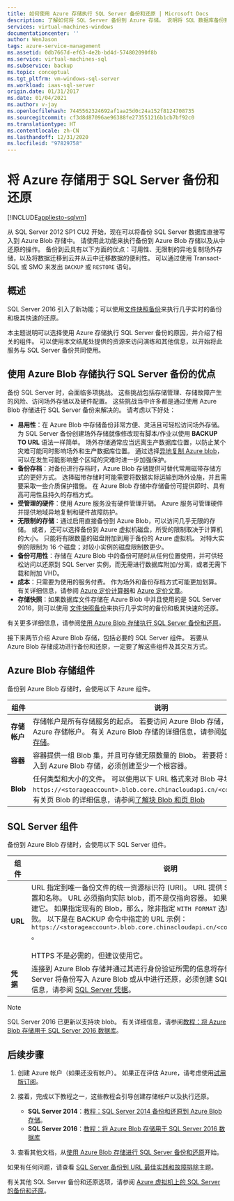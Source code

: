 ```yaml
---
title: 如何使用 Azure 存储执行 SQL Server 备份和还原 | Microsoft Docs
description: 了解如何将 SQL Server 备份到 Azure 存储。 说明将 SQL 数据库备份到 Azure 存储的好处。
services: virtual-machines-windows
documentationcenter: ''
author: WenJason
tags: azure-service-management
ms.assetid: 0db7667d-ef63-4e2b-bd4d-574802090f8b
ms.service: virtual-machines-sql
ms.subservice: backup
ms.topic: conceptual
ms.tgt_pltfrm: vm-windows-sql-server
ms.workload: iaas-sql-server
origin.date: 01/31/2017
ms.date: 01/04/2021
ms.author: v-jay
ms.openlocfilehash: 7445562324692af1aa25d0c24a152f8124708735
ms.sourcegitcommit: cf3d8d87096ae96388fe273551216b1cb7bf92c0
ms.translationtype: HT
ms.contentlocale: zh-CN
ms.lasthandoff: 12/31/2020
ms.locfileid: "97829758"
---
```

# <a name="use-azure-storage-for-sql-server-backup-and-restore"></a>将 Azure 存储用于 SQL Server 备份和还原
[!INCLUDE[appliesto-sqlvm](../../includes/appliesto-sqlvm.md)]

从 SQL Server 2012 SP1 CU2 开始，现在可以将备份 SQL Server 数据库直接写入到 Azure Blob 存储中。 请使用此功能来执行备份到 Azure Blob 存储以及从中还原的操作。 备份到云具有以下方面的优点：可用性、无限制的异地复制场外存储，以及将数据迁移到云并从云中迁移数据的便利性。 可以通过使用 Transact-SQL 或 SMO 来发出 `BACKUP` 或 `RESTORE` 语句。

## <a name="overview"></a>概述
SQL Server 2016 引入了新功能；可以使用[文件快照备份](https://docs.microsoft.com/sql/relational-databases/backup-restore/file-snapshot-backups-for-database-files-in-azure)来执行几乎实时的备份和极其快速的还原。

本主题说明可以选择使用 Azure 存储执行 SQL Server 备份的原因，并介绍了相关的组件。 可以使用本文结尾处提供的资源来访问演练和其他信息，以开始将此服务与 SQL Server 备份共同使用。

## <a name="benefits-of-using-azure-blob-storage-for-sql-server-backups"></a>使用 Azure Blob 存储执行 SQL Server 备份的优点
备份 SQL Server 时，会面临多项挑战。 这些挑战包括存储管理、存储故障产生的风险、访问场外存储以及硬件配置。 这些挑战当中许多都是通过使用 Azure Blob 存储进行 SQL Server 备份来解决的。 请考虑以下好处：

* **易用性**：在 Azure Blob 中存储备份非常方便、灵活且可轻松访问场外存储。 为 SQL Server 备份创建场外存储就像修改现有脚本/作业以使用 **BACKUP TO URL** 语法一样简单。 场外存储通常应当远离生产数据库位置，以防止某个灾难可能同时影响场外和生产数据库位置。 通过选择[异地复制 Azure blob](../../../storage/common/storage-redundancy.md)，可以在发生可能影响整个区域的灾难时进一步加强保护。
* **备份存档**：对备份进行存档时，Azure Blob 存储提供可替代常用磁带存储方式的更好方式。 选择磁带存储时可能需要将数据实际运输到场外设施，并且需要采取一些介质保护措施。 在 Azure Blob 存储中存储备份可提供即时、具有高可用性且持久的存档方式。
* **受管理的硬件**：使用 Azure 服务没有硬件管理开销。 Azure 服务可管理硬件并提供地域异地复制和硬件故障防护。
* **无限制的存储**：通过启用直接备份到 Azure Blob，可以访问几乎无限的存储。 或者，还可以选择备份到 Azure 虚拟机磁盘，所受的限制取决于计算机的大小。 只能将有限数量的磁盘附加到用于备份的 Azure 虚拟机。 对特大实例的限制为 16 个磁盘；对较小实例的磁盘限制数更少。
* **备份可用性**：存储在 Azure Blob 中的备份可随时从任何位置使用，并可供轻松访问以还原到 SQL Server 实例，而无需进行数据库附加/分离，或者无需下载和附加 VHD。
* **成本**：只需要为使用的服务付费。 作为场外和备份存档方式可能更加划算。 有关详细信息，请参阅 [Azure 定价计算器](https://www.azure.cn/pricing/calculator/ "定价计算器")和 [Azure 定价文章](https://www.azure.cn/pricing/overview/ "定价文章")。
* **存储快照**：如果数据库文件存储在 Azure Blob 中并且使用的是 SQL Server 2016，则可以使用 [文件快照备份](https://docs.microsoft.com/sql/relational-databases/backup-restore/file-snapshot-backups-for-database-files-in-azure)来执行几乎实时的备份和极其快速的还原。

有关更多详细信息，请参阅[使用 Azure Blob 存储执行 SQL Server 备份和还原](https://docs.microsoft.com/sql/relational-databases/backup-restore/sql-server-backup-and-restore-with-microsoft-azure-blob-storage-service)。

接下来两节介绍 Azure Blob 存储，包括必要的 SQL Server 组件。 若要从 Azure Blob 存储成功进行备份和还原，一定要了解这些组件及其交互方式。

## <a name="azure-blob-storage-components"></a>Azure Blob 存储组件
备份到 Azure Blob 存储时，会使用以下 Azure 组件。

| 组件 | 说明 |
| --- | --- |
| **存储帐户** |存储帐户是所有存储服务的起点。 若要访问 Azure Blob 存储，请先创建一个 Azure 存储帐户。 有关 Azure Blob 存储的详细信息，请参阅[如何使用 Azure Blob 存储](/storage/storage-dotnet-how-to-use-blobs)。 |
| **容器** |容器提供一组 Blob 集，并且可存储无限数量的 Blob。 若要将 SQL Server 备份写入到 Azure Blob 存储，必须创建至少一个根容器。 |
| **Blob** |任何类型和大小的文件。 可以使用以下 URL 格式来对 Blob 寻址：`https://<storageaccount>.blob.core.chinacloudapi.cn/<container>/<blob>`。 有关页 Blob 的详细信息，请参阅[了解块 Blob 和页 Blob](https://docs.microsoft.com/rest/api/storageservices/Understanding-Block-Blobs--Append-Blobs--and-Page-Blobs) |

## <a name="sql-server-components"></a>SQL Server 组件
备份到 Azure Blob 存储时，会使用以下 SQL Server 组件。

| 组件 | 说明 |
| --- | --- |
| **URL** |URL 指定到唯一备份文件的统一资源标识符 (URI)。 URL 提供 SQL Server 备份文件的位置和名称。 URL 必须指向实际 blob，而不是仅指向容器。 如果 Blob 不存在，Azure 会创建它。 如果指定现有的 Blob，那么，除非指定 `WITH FORMAT` 选项，否则 backup 命令会失败。 以下是在 BACKUP 命令中指定的 URL 示例：`https://<storageaccount>.blob.core.chinacloudapi.cn/<container>/<FILENAME.bak>` 。<br><br> HTTPS 不是必需的，但建议使用它。 |
| **凭据** |连接到 Azure Blob 存储并通过其进行身份验证所需的信息将存储为凭据。 为了使 SQL Server 将备份写入 Azure Blob 或从中进行还原，必须创建 SQL Server 凭据。 有关详细信息，请参阅 [SQL Server 凭据](https://docs.microsoft.com/sql/t-sql/statements/create-credential-transact-sql)。 |

> [!NOTE]
> SQL Server 2016 已更新以支持块 blob。 有关详细信息，请参阅[教程：将 Azure Blob 存储用于 SQL Server 2016 数据库](https://docs.microsoft.com/sql/relational-databases/tutorial-use-azure-blob-storage-service-with-sql-server-2016)。
> 

## <a name="next-steps"></a>后续步骤

1. 创建 Azure 帐户（如果还没有帐户）。 如果正在评估 Azure，请考虑使用[试用版订阅](https://www.microsoft.com/china/azure/index.html?fromtype=cn)。
2. 接着，完成以下教程之一，这些教程会引导创建存储帐户以及执行还原。
   
   * **SQL Server 2014**：[教程：SQL Server 2014 备份和还原到 Azure Blob 存储](https://docs.microsoft.com/previous-versions/sql/2014/relational-databases/backup-restore/sql-server-backup-to-url)。
   * **SQL Server 2016**：[教程：将 Azure Blob 存储用于 SQL Server 2016 数据库](https://docs.microsoft.com/sql/relational-databases/tutorial-use-azure-blob-storage-service-with-sql-server-2016)
3. 查看其他文档，从[使用 Azure Blob 存储进行 SQL Server 备份和还原](https://docs.microsoft.com/sql/relational-databases/backup-restore/sql-server-backup-and-restore-with-microsoft-azure-blob-storage-service)开始。

如果有任何问题，请查看 [SQL Server 备份到 URL 最佳实践和故障排除](https://docs.microsoft.com/sql/relational-databases/backup-restore/sql-server-backup-to-url-best-practices-and-troubleshooting)主题。

有关其他 SQL Server 备份和还原选项，请参阅 [Azure 虚拟机上的 SQL Server 的备份和还原](backup-restore.md)。

<!-- Update_Description: new article about azure storage sql server backup restore use -->
<!--NEW.date: 07/06/2020-->